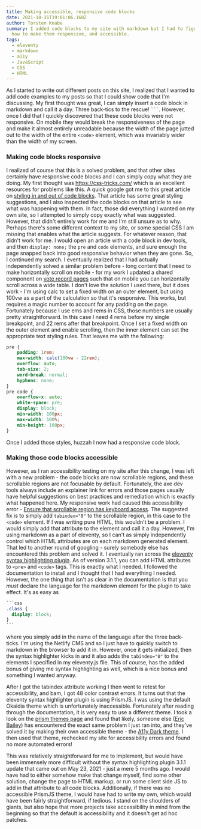 ```yaml
---
title: Making accessible, responsive code blocks
date: 2021-10-31T19:01:06.168Z
author: Torsten Knabe
summary: I added code blocks to my site with markdown but I had to figure out
  how to make them responsive, and accessible.
tags:
  - eleventy
  - markdown
  - a11y
  - JavaScript
  - CSS
  - HTML
---
```

As I started to write out different posts on this site, I realized that I wanted to add code examples to my posts so that I could show code that I'm discussing. My first thought was great, I can simply insert a code block in markdown and call it a day. Three back-tics to the rescue! ```` ``` ````. However, once I did that I quickly discovered that these code blocks were not responsive. On mobile they would break the responsiveness of the page and make it almost entirely unreadable because the width of the page jutted out to the width of the entire `<code>` element, which was invariably wider than the width of my screen.

### Making code blocks responsive

I realized of course that this is a solved problem, and that other sites certainly have responsive code blocks and I can simply copy what they are doing. My first thought was <https://css-tricks.com/> which is an excellent resources for problems like this. A quick google got me to this great article on [styling in and out of code blocks](https://css-tricks.com/styling-code-in-and-out-of-blocks/). That article has some great styling suggestions, and I also inspected the code blocks on that article to see what was happening with them. In fact, those did everything I wanted on my own site, so I attempted to simply copy exactly what was suggested. However, that didn't entirely work for me and I'm still unsure as to why. Perhaps there's some different context to my site, or some special CSS I am missing that enables what the article suggests. For whatever reason, that didn't work for me. I would open an article with a code block in dev tools, and then `display: none;` the `pre` and `code` elements, and sure enough the page snapped back into good responsive behavior when they are gone. So, I continued my search. I eventually realized that I had actually independently solved a similar problem before - long content that I need to make horizontally scroll on mobile - for my work I updated a shared component on [vote record pages](https://huizenga.house.gov/voterecord/) such that on mobile you can horizontally scroll across a wide table. I don't love the solution I used there, but it does work - I'm using calc to set a fixed width on an outer element, but using 100vw as a part of the calculation so that it's responsive. This works, but requires a magic number to account for any padding on the page. Fortunately because I use ems and rems in CSS, those numbers are usually pretty straightforward. In this case I need 4 rems before my single breakpoint, and 22 rems after that breakpoint. Once I set a fixed width on the outer element and enable scrolling, then the inner element can set the appropriate text styling rules. That leaves me with the following:

```css
pre {
	padding: 1rem;
	max-width: calc(100vw - 22rem);
	overflow: auto;
	tab-size: 2;
	word-break: normal;
	hyphens: none;
}
pre code {
	overflow-x: auto;
	white-space: pre;
	display: block;
	min-width: 100px;
	max-width: 100%;
	min-height: 100px;
}
```

Once I added those styles, huzzah I now had a responsive code block. 

### Making those code blocks accessible

However, as I ran accessibility testing on my site after this change, I was left with a new problem - the code blocks are now scrollable regions, and these scrollable regions are not focusable by default. Fortunately, the axe dev tools always include an explainer link for errors and those pages usually have helpful suggestions on best practices and remediation which is exactly what happened here. My responsive work had caused this accessibility error - [Ensure that scrollable region has keyboard access](https://dequeuniversity.com/rules/axe/4.3/scrollable-region-focusable). The suggested fix is to simply add `tabindex="0"` to the scrollable region, in this case to the `<code>` element. If I was writing pure HTML, this wouldn't be a problem. I would simply add that attribute to the element and call it a day. However, I'm using markdown as a part of eleventy, so I can't as simply independently control which HTML attributes are on each markdown generated element. That led to another round of googling - surely somebody else has encountered this problem and solved it. I eventually ran across the [eleventy syntax highlighting plugin](https://www.11ty.dev/docs/plugins/syntaxhighlight/). As of version 3.1.1, you can add HTML attributes to `<pre>` and `<code>` tags. This is exactly what I needed. I followed the documentation to install and I thought that I had everything I needed. However, the one thing that isn't as clear in the documentation is that you *must* declare the language for the markdown element for the plugin to take effect. It's as easy as 

````css
```css
.class {
  display: block;
}
```
````

where you simply add in the name of the language after the three back-ticks. I'm using the Netlify CMS and so I just have to quickly switch to markdown in the browser to add it in. However, once it gets initialized, then the syntax highlighter kicks in and it also adds the `tabindex="0"` to the elements I specified in my eleventy.js file. This of course, has the added bonus of giving me syntax highlighting as well, which is a nice bonus and something I wanted anyway.

After I got the tabindex attribute working I then went to retest for accessibility, and bam, I got 48 color contrast errors. It turns out that the eleventy syntax highlighter plugin is using PrismJS. I was using the default Okaidia theme which is unfortunately inaccessible. Fortunately after reading through the documentation, it is very easy to use a different theme. I took a look on the [prism themes page](https://github.com/PrismJS/prism-themes) and found that likely, someone else ([Eric Bailey](https://github.com/ericwbailey)) has encountered the exact same problem I just ran into, and they've solved it by making their own accessible theme - the [A11y Dark theme](https://github.com/PrismJS/prism-themes/blob/master/themes/prism-a11y-dark.css). I then used that theme, rechecked my site for accessibility errors and found no more automated errors!

This was relatively straightforward for me to implement, but would have been immensely more difficult without the syntax highlighting plugin 3.1.1 update that came out on May 23, 2021 - just a mere 5 months ago. I would have had to either somehow make that change myself, find some other solution, change the page to HTML markup, or run some client side JS to add in that attribute to all code blocks. Additionally, if there was no accessible PrismJS theme, I would have had to write my own, which would have been fairly straightforward, if tedious. I stand on the shoulders of giants, but also hope that more projects take accessibility in mind from the beginning so that the default is accessibility and it doesn't get ad hoc patches.